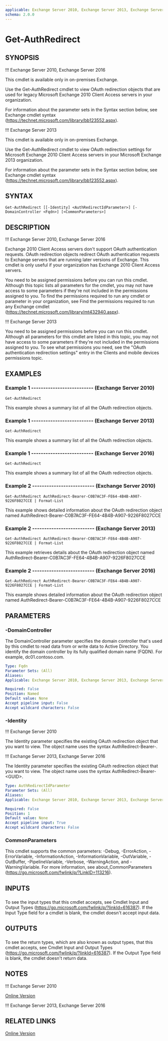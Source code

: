 ```yaml
---
applicable: Exchange Server 2010, Exchange Server 2013, Exchange Server 2016
schema: 2.0.0
---
```


# Get-AuthRedirect

## SYNOPSIS
!!! Exchange Server 2010, Exchange Server 2016

This cmdlet is available only in on-premises Exchange.

Use the Get-AuthRedirect cmdlet to view OAuth redirection objects that are used for legacy Microsoft Exchange 2010 Client Access servers in your organization.

For information about the parameter sets in the Syntax section below, see Exchange cmdlet syntax (https://technet.microsoft.com/library/bb123552.aspx).

!!! Exchange Server 2013

This cmdlet is available only in on-premises Exchange.

Use the Get-AuthRedirect cmdlet to view OAuth redirection settings for Microsoft Exchange 2010 Client Access servers in your Microsoft Exchange 2013 organization.

For information about the parameter sets in the Syntax section below, see Exchange cmdlet syntax (https://technet.microsoft.com/library/bb123552.aspx).

## SYNTAX

```
Get-AuthRedirect [[-Identity] <AuthRedirectIdParameter>] [-DomainController <Fqdn>] [<CommonParameters>]
```

## DESCRIPTION
!!! Exchange Server 2010, Exchange Server 2016

Exchange 2010 Client Access servers don't support OAuth authentication requests. OAuth redirection objects redirect OAuth authentication requests to Exchange servers that are running later versions of Exchange. This cmdlet is only useful if your organization has Exchange 2010 Client Access servers.

You need to be assigned permissions before you can run this cmdlet. Although this topic lists all parameters for the cmdlet, you may not have access to some parameters if they're not included in the permissions assigned to you. To find the permissions required to run any cmdlet or parameter in your organization, see Find the permissions required to run any Exchange cmdlet (https://technet.microsoft.com/library/mt432940.aspx).

!!! Exchange Server 2013

You need to be assigned permissions before you can run this cmdlet. Although all parameters for this cmdlet are listed in this topic, you may not have access to some parameters if they're not included in the permissions assigned to you. To see what permissions you need, see the "OAuth authentication redirection settings" entry in the Clients and mobile devices permissions topic.

## EXAMPLES

### Example 1 -------------------------- (Exchange Server 2010)
```
Get-AuthRedirect
```

This example shows a summary list of all the OAuth redirection objects.

### Example 1 -------------------------- (Exchange Server 2013)
```
Get-AuthRedirect
```

This example shows a summary list of all the OAuth redirection objects.

### Example 1 -------------------------- (Exchange Server 2016)
```
Get-AuthRedirect
```

This example shows a summary list of all the OAuth redirection objects.

### Example 2 -------------------------- (Exchange Server 2010)
```
Get-AuthRedirect AuthRedirect-Bearer-C0B7AC3F-FE64-4B4B-A907-9226F8027CCE | Format-List
```

This example shows detailed information about the OAuth redirection object named AuthRedirect-Bearer-C0B7AC3F-FE64-4B4B-A907-9226F8027CCE

### Example 2 -------------------------- (Exchange Server 2013)
```
Get-AuthRedirect AuthRedirect-Bearer-C0B7AC3F-FE64-4B4B-A907-9226F8027CCE | Format-List
```

This example retrieves details about the OAuth redirection object named AuthRedirect-Bearer-C0B7AC3F-FE64-4B4B-A907-9226F8027CCE

### Example 2 -------------------------- (Exchange Server 2016)
```
Get-AuthRedirect AuthRedirect-Bearer-C0B7AC3F-FE64-4B4B-A907-9226F8027CCE | Format-List
```

This example shows detailed information about the OAuth redirection object named AuthRedirect-Bearer-C0B7AC3F-FE64-4B4B-A907-9226F8027CCE

## PARAMETERS

### -DomainController
The DomainController parameter specifies the domain controller that's used by this cmdlet to read data from or write data to Active Directory. You identify the domain controller by its fully qualified domain name (FQDN). For example, dc01.contoso.com.

```yaml
Type: Fqdn
Parameter Sets: (All)
Aliases:
Applicable: Exchange Server 2010, Exchange Server 2013, Exchange Server 2016

Required: False
Position: Named
Default value: None
Accept pipeline input: False
Accept wildcard characters: False
```

### -Identity
!!! Exchange Server 2010

The Identity parameter specifies the existing OAuth redirection object that you want to view. The object name uses the syntax AuthRedirect-Bearer-<GUID>.



!!! Exchange Server 2013, Exchange Server 2016

The Identity parameter specifies the existing OAuth redirection object that you want to view. The object name uses the syntax AuthRedirect-Bearer-\<GUID\>.



```yaml
Type: AuthRedirectIdParameter
Parameter Sets: (All)
Aliases:
Applicable: Exchange Server 2010, Exchange Server 2013, Exchange Server 2016

Required: False
Position: 1
Default value: None
Accept pipeline input: True
Accept wildcard characters: False
```

### CommonParameters
This cmdlet supports the common parameters: -Debug, -ErrorAction, -ErrorVariable, -InformationAction, -InformationVariable, -OutVariable, -OutBuffer, -PipelineVariable, -Verbose, -WarningAction, and -WarningVariable. For more information, see about_CommonParameters (https://go.microsoft.com/fwlink/p/?LinkID=113216).

## INPUTS

###  
To see the input types that this cmdlet accepts, see Cmdlet Input and Output Types (https://go.microsoft.com/fwlink/p/?linkId=616387). If the Input Type field for a cmdlet is blank, the cmdlet doesn't accept input data.

## OUTPUTS

###  
To see the return types, which are also known as output types, that this cmdlet accepts, see Cmdlet Input and Output Types (https://go.microsoft.com/fwlink/p/?linkId=616387). If the Output Type field is blank, the cmdlet doesn't return data.

## NOTES
!!! Exchange Server 2010

[Online Version](https://technet.microsoft.com/library/531fc365-3b67-4fd8-abd2-d9795c82decb.aspx)



!!! Exchange Server 2013, Exchange Server 2016



## RELATED LINKS

[Online Version](https://technet.microsoft.com/library/531fc365-3b67-4fd8-abd2-d9795c82decb.aspx)

